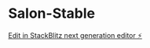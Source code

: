 # Salon-Stable

[Edit in StackBlitz next generation editor ⚡️](https://stackblitz.com/~/github.com/Maxim-Cherkasov/Salon-Stable)